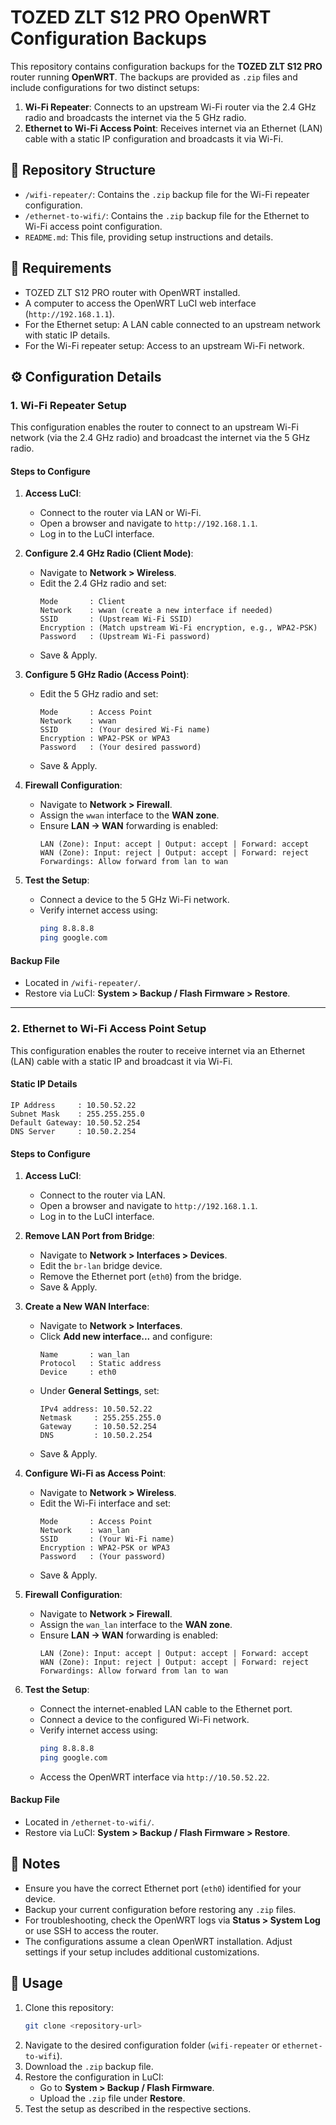 
# TOZED ZLT S12 PRO OpenWRT Configuration Backups

This repository contains configuration backups for the **TOZED ZLT S12 PRO** router running **OpenWRT**. The backups are provided as `.zip` files and include configurations for two distinct setups:

1. **Wi-Fi Repeater**: Connects to an upstream Wi-Fi router via the 2.4 GHz radio and broadcasts the internet via the 5 GHz radio.
2. **Ethernet to Wi-Fi Access Point**: Receives internet via an Ethernet (LAN) cable with a static IP configuration and broadcasts it via Wi-Fi.

## 📂 Repository Structure

- `/wifi-repeater/`: Contains the `.zip` backup file for the Wi-Fi repeater configuration.
- `/ethernet-to-wifi/`: Contains the `.zip` backup file for the Ethernet to Wi-Fi access point configuration.
- `README.md`: This file, providing setup instructions and details.

## 🧰 Requirements

- TOZED ZLT S12 PRO router with OpenWRT installed.
- A computer to access the OpenWRT LuCI web interface (`http://192.168.1.1`).
- For the Ethernet setup: A LAN cable connected to an upstream network with static IP details.
- For the Wi-Fi repeater setup: Access to an upstream Wi-Fi network.

## ⚙️ Configuration Details

### 1. Wi-Fi Repeater Setup

This configuration enables the router to connect to an upstream Wi-Fi network (via the 2.4 GHz radio) and broadcast the internet via the 5 GHz radio.

#### Steps to Configure

1. **Access LuCI**:
   - Connect to the router via LAN or Wi-Fi.
   - Open a browser and navigate to `http://192.168.1.1`.
   - Log in to the LuCI interface.

2. **Configure 2.4 GHz Radio (Client Mode)**:
   - Navigate to **Network > Wireless**.
   - Edit the 2.4 GHz radio and set:
     ```
     Mode       : Client
     Network    : wwan (create a new interface if needed)
     SSID       : (Upstream Wi-Fi SSID)
     Encryption : (Match upstream Wi-Fi encryption, e.g., WPA2-PSK)
     Password   : (Upstream Wi-Fi password)
     ```
   - Save & Apply.

3. **Configure 5 GHz Radio (Access Point)**:
   - Edit the 5 GHz radio and set:
     ```
     Mode       : Access Point
     Network    : wwan
     SSID       : (Your desired Wi-Fi name)
     Encryption : WPA2-PSK or WPA3
     Password   : (Your desired password)
     ```
   - Save & Apply.

4. **Firewall Configuration**:
   - Navigate to **Network > Firewall**.
   - Assign the `wwan` interface to the **WAN zone**.
   - Ensure **LAN → WAN** forwarding is enabled:
     ```
     LAN (Zone): Input: accept | Output: accept | Forward: accept
     WAN (Zone): Input: reject | Output: accept | Forward: reject
     Forwardings: Allow forward from lan to wan
     ```

5. **Test the Setup**:
   - Connect a device to the 5 GHz Wi-Fi network.
   - Verify internet access using:
     ```sh
     ping 8.8.8.8
     ping google.com
     ```

#### Backup File
- Located in `/wifi-repeater/`.
- Restore via LuCI: **System > Backup / Flash Firmware > Restore**.

---

### 2. Ethernet to Wi-Fi Access Point Setup

This configuration enables the router to receive internet via an Ethernet (LAN) cable with a static IP and broadcast it via Wi-Fi.

#### Static IP Details
```
IP Address     : 10.50.52.22
Subnet Mask    : 255.255.255.0
Default Gateway: 10.50.52.254
DNS Server     : 10.50.2.254
```

#### Steps to Configure

1. **Access LuCI**:
   - Connect to the router via LAN.
   - Open a browser and navigate to `http://192.168.1.1`.
   - Log in to the LuCI interface.

2. **Remove LAN Port from Bridge**:
   - Navigate to **Network > Interfaces > Devices**.
   - Edit the `br-lan` bridge device.
   - Remove the Ethernet port (`eth0`) from the bridge.
   - Save & Apply.

3. **Create a New WAN Interface**:
   - Navigate to **Network > Interfaces**.
   - Click **Add new interface...** and configure:
     ```
     Name       : wan_lan
     Protocol   : Static address
     Device     : eth0
     ```
   - Under **General Settings**, set:
     ```
     IPv4 address: 10.50.52.22
     Netmask     : 255.255.255.0
     Gateway     : 10.50.52.254
     DNS         : 10.50.2.254
     ```
   - Save & Apply.

4. **Configure Wi-Fi as Access Point**:
   - Navigate to **Network > Wireless**.
   - Edit the Wi-Fi interface and set:
     ```
     Mode       : Access Point
     Network    : wan_lan
     SSID       : (Your Wi-Fi name)
     Encryption : WPA2-PSK or WPA3
     Password   : (Your password)
     ```
   - Save & Apply.

5. **Firewall Configuration**:
   - Navigate to **Network > Firewall**.
   - Assign the `wan_lan` interface to the **WAN zone**.
   - Ensure **LAN → WAN** forwarding is enabled:
     ```
     LAN (Zone): Input: accept | Output: accept | Forward: accept
     WAN (Zone): Input: reject | Output: accept | Forward: reject
     Forwardings: Allow forward from lan to wan
     ```

6. **Test the Setup**:
   - Connect the internet-enabled LAN cable to the Ethernet port.
   - Connect a device to the configured Wi-Fi network.
   - Verify internet access using:
     ```sh
     ping 8.8.8.8
     ping google.com
     ```
   - Access the OpenWRT interface via `http://10.50.52.22`.

#### Backup File
- Located in `/ethernet-to-wifi/`.
- Restore via LuCI: **System > Backup / Flash Firmware > Restore**.

## 📝 Notes

- Ensure you have the correct Ethernet port (`eth0`) identified for your device.
- Backup your current configuration before restoring any `.zip` files.
- For troubleshooting, check the OpenWRT logs via **Status > System Log** or use SSH to access the router.
- The configurations assume a clean OpenWRT installation. Adjust settings if your setup includes additional customizations.

## 🚀 Usage

1. Clone this repository:
   ```sh
   git clone <repository-url>
   ```
2. Navigate to the desired configuration folder (`wifi-repeater` or `ethernet-to-wifi`).
3. Download the `.zip` backup file.
4. Restore the configuration in LuCI:
   - Go to **System > Backup / Flash Firmware**.
   - Upload the `.zip` file under **Restore**.
5. Test the setup as described in the respective sections.
